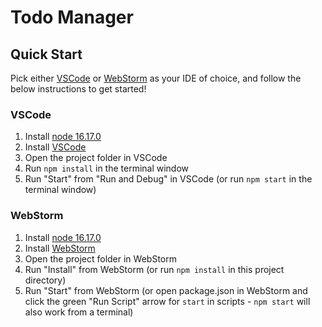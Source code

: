 # Todo Manager
## Quick Start
Pick either [VSCode](https://code.visualstudio.com/) or [WebStorm](https://www.jetbrains.com/webstorm/) as your IDE of choice, and follow the below instructions to get started!
### VSCode
1. Install [node 16.17.0](https://nodejs.org/dist/v16.17.0/)
2. Install [VSCode](https://code.visualstudio.com/)
3. Open the project folder in VSCode
4. Run `npm install` in the terminal window
5. Run "Start" from "Run and Debug" in VSCode (or run `npm start` in the terminal window)
### WebStorm
1. Install [node 16.17.0](https://nodejs.org/dist/v16.17.0/)
2. Install [WebStorm](https://www.jetbrains.com/webstorm/)
3. Open the project folder in WebStorm 
4. Run "Install" from WebStorm (or run `npm install` in this project directory)
5. Run "Start" from WebStorm (or open package.json in WebStorm and click the green "Run Script" arrow for `start` in scripts - `npm start` will also work from a terminal)

